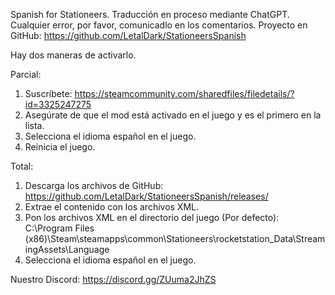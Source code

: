 Spanish for Stationeers.
Traducción en proceso mediante ChatGPT. Cualquier error, por favor, comunicadlo en los comentarios.
Proyecto en GitHub: https://github.com/LetalDark/StationeersSpanish

Hay dos maneras de activarlo.

Parcial:

1. Suscríbete:
https://steamcommunity.com/sharedfiles/filedetails/?id=3325247275
2. Asegúrate de que el mod está activado en el juego y es el primero en la lista.
3. Selecciona el idioma español en el juego.
4. Reinicia el juego.

Total:

1. Descarga los archivos de GitHub:
https://github.com/LetalDark/StationeersSpanish/releases/
2. Extrae el contenido con los archivos XML.
3. Pon los archivos XML en el directorio del juego (Por defecto):
C:\Program Files (x86)\Steam\steamapps\common\Stationeers\rocketstation_Data\StreamingAssets\Language
4. Selecciona el idioma español en el juego.

Nuestro Discord:
https://discord.gg/ZUuma2JhZS